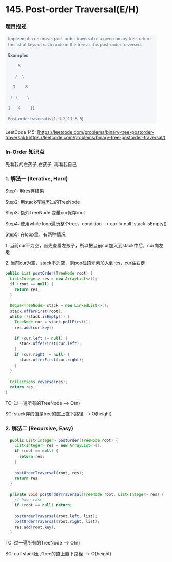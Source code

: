# 145. Post-order Traversal(E/H)

### 题目描述

![](<../../.gitbook/assets/image (32) (1) (1) (1) (1).png>)

LeetCode 145: [https://leetcode.com/problems/binary-tree-postorder-traversal/](https://leetcode.com/problems/binary-tree-postorder-traversal/)

### In-Order 知识点

先看我的左孩子,右孩子, 再看我自己

### 1.  解法一 (Iterative, Hard)

Step1: 用res存结果

Step2: 用stack存遍历过的TreeNode

Step3: 额外TreeNode 变量cur保存root

Step4: 使用while loop遍历整个tree，condition --> cur != null !stack.isEmpty()

Step5: 在loop里，有两种情况

&#x20;           1\. 当前cur不为空，首先查看左孩子，所以把当前cur加入到stack中后，cur向左走

&#x20;           2\. 当前cur为空，stack不为空，则pop栈顶元素加入到res，cur往右走

```java
public List postOrder(TreeNode root) { 
  List<Integer> res = new ArrayList<>();
  if (root == null) {
    return res;
  }

  Deque<TreeNode> stack = new LinkedList<>();
  stack.offerFirst(root);
  while (!stack.isEmpty()) {
    TreeNode cur = stack.pollFirst();
    res.add(cur.key);

    if (cur.left != null) {
      stack.offerFirst(cur.left);
    }
    if (cur.right != null) {
      stack.offerFirst(cur.right);
    }
  }

  Collections.reverse(res);
  return res;
}
```

TC: 过一遍所有的TreeNode --> O(n)

SC: stack存的值是tree的直上直下路径 --> O(height)

### 2. 解法二 (Recursive, Easy)

```java
  public List<Integer> postOrder(TreeNode root) {
    List<Integer> res = new ArrayList<>();
    if (root == null) {
      return res;
    }

    postOrderTraversal(root, res);
    return res;
  }

  private void postOrderTraversal(TreeNode root, List<Integer> res) {
    // base case
    if (root == null) return;

    postOrderTraversal(root.left, list);
    postOrderTraversal(root.right, list);
    res.add(root.key);
  }
```

TC: 过一遍所有的TreeNode --> O(n)

SC: call stack压了tree的直上直下路径 --> O(height)
